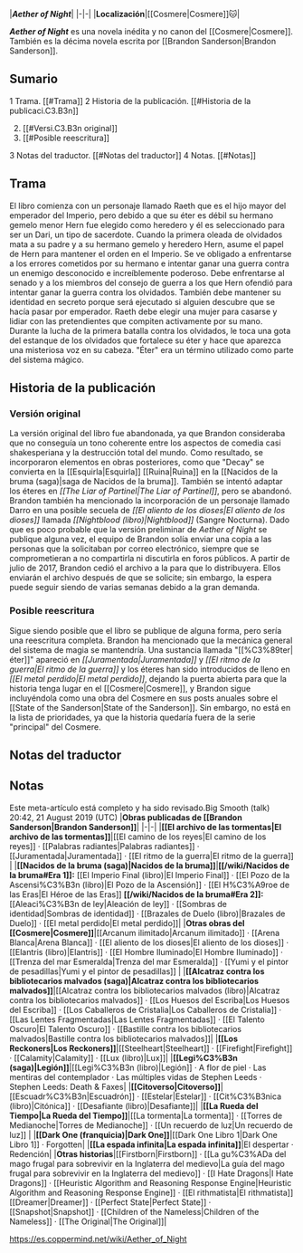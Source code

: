 

|***Aether of Night***|
|-|-|
|**Localización**|[[Cosmere\|Cosmere]]🐱︎|

***Aether of Night*** es una novela inédita y no canon del [[Cosmere\|Cosmere]]. También es la décima novela escrita por [[Brandon Sanderson\|Brandon Sanderson]].

## Sumario

1 Trama. [[#Trama]] 
2 Historia de la publicación. [[#Historia de la publicaci.C3.B3n]] 

2. [[#Versi.C3.B3n original]] 
2. [[#Posible reescritura]] 


3 Notas del traductor. [[#Notas del traductor]] 
4 Notas. [[#Notas]] 


## Trama
El libro comienza con un personaje llamado Raeth que es el hijo mayor del emperador del Imperio, pero debido a que su éter es débil su hermano gemelo menor Hern fue elegido como heredero y él es seleccionado para ser un Dari, un tipo de sacerdote. Cuando la primera oleada de olvidados mata a su padre y a su hermano gemelo y heredero Hern, asume el papel de Hern para mantener el orden en el Imperio. Se ve obligado a enfrentarse a los errores cometidos por su hermano e intentar ganar una guerra contra un enemigo desconocido e increíblemente poderoso. Debe enfrentarse al senado y a los miembros del consejo de guerra a los que Hern ofendió para intentar ganar la guerra contra los olvidados. También debe mantener su identidad en secreto porque será ejecutado si alguien descubre que se hacía pasar por emperador. Raeth debe elegir una mujer para casarse y lidiar con las pretendientes que compiten activamente por su mano. Durante la lucha de la primera batalla contra los olvidados, le toca una gota del estanque de los olvidados que fortalece su éter y hace que aparezca una misteriosa voz en su cabeza. "Éter" era un término utilizado como parte del sistema mágico.

## Historia de la publicación
### Versión original
La versión original del libro fue abandonada, ya que Brandon consideraba que no conseguía un tono coherente entre los aspectos de comedia casi shakesperiana y la destrucción total del mundo. Como resultado, se incorporaron elementos en obras posteriores, como que "Decay" se convierta en la [[Esquirla\|Esquirla]] [[Ruina\|Ruina]] en la [[Nacidos de la bruma (saga)\|saga de Nacidos de la bruma]]. También se intentó adaptar los éteres en *[[The Liar of Partinel\|The Liar of Partinel]]*, pero se abandonó. Brandon también ha mencionado la incorporación de un personaje llamado Darro en una posible secuela de *[[El aliento de los dioses\|El aliento de los dioses]]* llamada *[[Nightblood (libro)\|Nightblood]]* (Sangre Nocturna).
Dado que es poco probable que la versión preliminar de *Aether of Night* se publique alguna vez, el equipo de Brandon solía enviar una copia a las personas que la solicitaban por correo electrónico, siempre que se comprometieran a no compartirla ni discutirla en foros públicos. A partir de julio de 2017, Brandon cedió el archivo a la  para que lo distribuyera. Ellos enviarán el archivo después de que se solicite; sin embargo, la espera puede seguir siendo de varias semanas debido a la gran demanda.

### Posible reescritura
Sigue siendo posible que el libro se publique de alguna forma, pero sería una reescritura completa. Brandon ha mencionado que la mecánica general del sistema de magia se mantendría. Una sustancia llamada "[[%C3%89ter\|éter]]" apareció en *[[Juramentada\|Juramentada]]* y *[[El ritmo de la guerra\|El ritmo de la guerra]]* y los éteres han sido introducidos de lleno en *[[El metal perdido\|El metal perdido]]*, dejando la puerta abierta para que la historia tenga lugar en el [[Cosmere\|Cosmere]], y Brandon sigue incluyéndola como una obra del Cosmere en sus posts anuales sobre el [[State of the Sanderson\|State of the Sanderson]]. Sin embargo, no está en la lista de prioridades, ya que la historia quedaría fuera de la serie "principal" del Cosmere.

## Notas del traductor

## Notas

Este meta-artículo está completo y ha sido revisado.Big Smooth (talk) 20:42, 21 August 2019 (UTC)
|**Obras publicadas de [[Brandon Sanderson\|Brandon Sanderson]]**|
|-|-|
|**[[El archivo de las tormentas\|El archivo de las tormentas]]**|[[El camino de los reyes\|El camino de los reyes]] · [[Palabras radiantes\|Palabras radiantes]] · [[Juramentada\|Juramentada]] · [[El ritmo de la guerra\|El ritmo de la guerra]] |
|**[[Nacidos de la bruma (saga)\|Nacidos de la bruma]]**|**[[/wiki/Nacidos de la bruma#Era 1]]:** [[El Imperio Final (libro)\|El Imperio Final]] · [[El Pozo de la Ascensi%C3%B3n (libro)\|El Pozo de la Ascensión]] · [[El H%C3%A9roe de las Eras\|El Héroe de las Eras]] **[[/wiki/Nacidos de la bruma#Era 2]]:** [[Aleaci%C3%B3n de ley\|Aleación de ley]] · [[Sombras de identidad\|Sombras de identidad]] · [[Brazales de Duelo (libro)\|Brazales de Duelo]] · [[El metal perdido\|El metal perdido]]|
|**Otras obras del [[Cosmere\|Cosmere]]**|[[Arcanum ilimitado\|Arcanum ilimitado]] · [[Arena Blanca\|Arena Blanca]] · [[El aliento de los dioses\|El aliento de los dioses]] · [[Elantris (libro)\|Elantris]] · [[El Hombre Iluminado\|El Hombre Iluminado]] · [[Trenza del mar Esmeralda\|Trenza del mar Esmeralda]] · [[Yumi y el pintor de pesadillas\|Yumi y el pintor de pesadillas]] |
|**[[Alcatraz contra los bibliotecarios malvados (saga)\|Alcatraz contra los bibliotecarios malvados]]**|[[Alcatraz contra los bibliotecarios malvados (libro)\|Alcatraz contra los bibliotecarios malvados]] · [[Los Huesos del Escriba\|Los Huesos del Escriba]] · [[Los Caballeros de Cristalia\|Los Caballeros de Cristalia]] · [[Las Lentes Fragmentadas\|Las Lentes Fragmentadas]] · [[El Talento Oscuro\|El Talento Oscuro]] · [[Bastille contra los bibliotecarios malvados\|Bastille contra los bibliotecarios malvados]]|
|**[[Los Reckoners\|Los Reckoners]]**|[[Steelheart\|Steelheart]] · [[Firefight\|Firefight]] · [[Calamity\|Calamity]] · [[Lux (libro)\|Lux]]|
|**[[Legi%C3%B3n (saga)\|Legión]]**|[[Legi%C3%B3n (libro)\|Legión]] · A flor de piel · Las mentiras del contemplador · Las múltiples vidas de Stephen Leeds · Stephen Leeds: Death & Faxes|
|**[[Citoverso\|Citoverso]]**|[[Escuadr%C3%B3n\|Escuadrón]] · [[Estelar\|Estelar]] · [[Cit%C3%B3nica (libro)\|Citónica]] · [[Desafiante (libro)\|Desafiante]]|
|**[[La Rueda del Tiempo\|La Rueda del Tiempo]]**|[[La tormenta\|La tormenta]] · [[Torres de Medianoche\|Torres de Medianoche]] · [[Un recuerdo de luz\|Un recuerdo de luz]] |
|**[[Dark One (franquicia)\|Dark One]]**|[[Dark One Libro 1\|Dark One Libro 1]] · Forgotten|
|**[[La espada infinita\|La espada infinita]]**|El despertar · Redención|
|**Otras historias**|[[Firstborn\|Firstborn]] · [[La gu%C3%ADa del mago frugal para sobrevivir en la Inglaterra del medievo\|La guía del mago frugal para sobrevivir en la Inglaterra del medievo]] · [[I Hate Dragons\|I Hate Dragons]] · [[Heuristic Algorithm and Reasoning Response Engine\|Heuristic Algorithm and Reasoning Response Engine]] · [[El rithmatista\|El rithmatista]] [[Dreamer\|Dreamer]] · [[Perfect State\|Perfect State]] · [[Snapshot\|Snapshot]] · [[Children of the Nameless\|Children of the Nameless]] · [[The Original\|The Original]]|



https://es.coppermind.net/wiki/Aether_of_Night